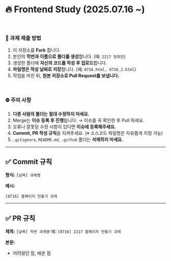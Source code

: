 # 🔥 Frontend Study (2025.07.16 \~)

<br>

### 🧡 과제 제출 방법

1. 이 저장소를 **Fork** 합니다.
2. 본인의 **학번과 이름으로 폴더를 생성**합니다. (예: `2217 정희진`)
3. 생성한 폴더에 **자신의 코드를 작성 후 업로드**합니다.
4. **파일명은 작성 날짜로 저장**합니다. (예: `0716.html, 0716_2.html`)
5. 작업을 마친 뒤, **원본 저장소로 Pull Request를 보냅니다.**

<br>

### ⛔ 주의 사항

1. **다른 사람의 폴더는 절대 수정하지 마세요.**
2. Merge는 **이슈 등록 후 진행**됩니다. → 이슈를 꼭 확인한 후 Pull 하세요.
3. 오류나 잘못된 수정 사항이 있다면 **이슈에 등록해주세요.**
4. **Commit, PR 작성 규칙**을 지켜주세요.
   (※ 소스코드 파일명은 자유롭게 지정 가능)
5. `.gitignore`, `README.md`, `.github` 폴더는 **삭제하지 마세요.**

---

## ✅ Commit 규칙

**형식:** `[날짜] 과제명`

**예시:**

```
[0716] 홈페이지 만들기 과제
```

---

## ✅ PR 규칙

**제목:** `[날짜] 학번 과제명`
예: `[0716] 2217 홈페이지 만들기 과제`



**본문:**

* 어려웠던 점, 배운 점

